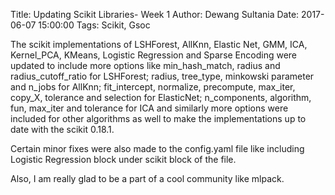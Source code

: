 Title: Updating Scikit Libraries- Week 1
Author: Dewang Sultania
Date: 2017-06-07 15:00:00
Tags: Scikit, Gsoc


The scikit implementations of LSHForest, AllKnn, Elastic Net, GMM, ICA, Kernel_PCA, KMeans, Logistic Regression and Sparse Encoding were updated to include more options like min_hash_match, radius and radius_cutoff_ratio for LSHForest; radius, tree_type, minkowski parameter and n_jobs for AllKnn; fit_intercept, normalize, precompute, max_iter, copy_X, tolerance and selection for ElasticNet; n_components, algorithm, fun, max_iter and tolerance for ICA and similarly more options were included for other algorithms as well to make the implementations up to date with the scikit 0.18.1.


Certain minor fixes were also made to the config.yaml file like including Logistic Regression block under scikit block of the file.

Also, I am really glad to be a part of a cool community like mlpack. 
